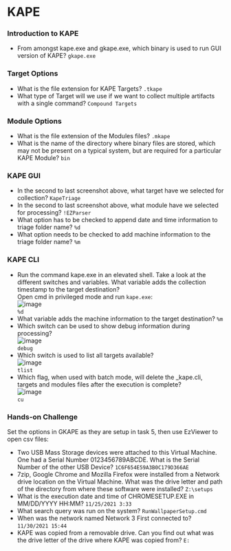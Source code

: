 # KAPE

### Introduction to KAPE
- From amongst kape.exe and gkape.exe, which binary is used to run GUI version of KAPE? `gkape.exe`

### Target Options
- What is the file extension for KAPE Targets? `.tkape`
- What type of Target will we use if we want to collect multiple artifacts with a single command? `Compound Targets`

### Module Options
- What is the file extension of the Modules files? `.mkape`
- What is the name of the directory where binary files are stored, which may not be present on a typical system, but are required for a particular KAPE Module? `bin`

### KAPE GUI
- In the second to last screenshot above, what target have we selected for collection? `KapeTriage`
- In the second to last screenshot above, what module have we selected for processing? `!EZParser`
- What option has to be checked to append date and time information to triage folder name? `%d`
- What option needs to be checked to add machine information to the triage folder name? `%m`

### KAPE CLI
- Run the command kape.exe in an elevated shell. Take a look at the different switches and variables. What variable adds the collection timestamp to the target destination?<br />
Open cmd in privileged mode and run `kape.exe`:<br />
![image](https://github.com/user-attachments/assets/2f82843e-e8ff-4107-a2e2-db6bbe5c8da8)<br />
`%d`
- What variable adds the machine information to the target destination? `%m`
- Which switch can be used to show debug information during processing?<br />
![image](https://github.com/user-attachments/assets/957a1196-6415-4e3c-8b47-3320bfe1ed0d)<br />
`debug`
- Which switch is used to list all targets available?<br />
![image](https://github.com/user-attachments/assets/389ff0ac-2133-4b12-aa2c-8135e6a839fc)<br />
`tlist`
- Which flag, when used with batch mode, will delete the _kape.cli, targets and modules files after the execution is complete?<br />
![image](https://github.com/user-attachments/assets/7f2f3ccc-2043-4f93-b030-f26dcc990bae)<br />
`cu`

### Hands-on Challenge
Set the options in GKAPE as they are setup in task 5, then use EzViewer to open csv files:
- Two USB Mass Storage devices were attached to this Virtual Machine. One had a Serial Number  0123456789ABCDE. What is the Serial Number of the other USB Device? `1C6F654E59A3B0C179D366AE`
- 7zip, Google Chrome and Mozilla Firefox were installed from a Network drive location on the Virtual Machine. What was the drive letter and path of the directory from where these software were installed? `Z:\setups`
- What is the execution date and time of CHROMESETUP.EXE in MM/DD/YYYY HH:MM? `11/25/2021 3:33`
- What search query was run on the system? `RunWallpaperSetup.cmd`
- When was the network named Network 3 First connected to? `11/30/2021 15:44`
- KAPE was copied from a removable drive. Can you find out what was the drive letter of the drive where KAPE was copied from? `E:`
